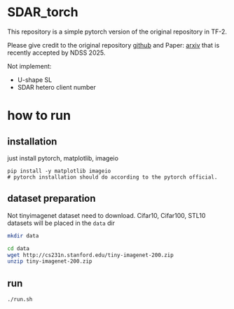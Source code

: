 # SDAR_torch

This repository is a simple pytorch version of the original repository in TF-2.

Please give credit to the original repository [github](https://github.com/zhxchd/SDAR_SplitNN/?tab=readme-ov-file) and Paper: [arxiv](https://arxiv.org/pdf/2310.10483) that is recently accepted by NDSS 2025.

Not implement:
- U-shape SL
- SDAR hetero client number

# how to run

## installation

just install pytorch, matplotlib, imageio
```python3
pip install -y matplotlib imageio
# pytorch installation should do according to the pytorch official.
```

## dataset preparation

Not tinyimagenet dataset need to download. Cifar10, Cifar100, STL10 datasets will be placed in the `data` dir

```bash
mkdir data

cd data
wget http://cs231n.stanford.edu/tiny-imagenet-200.zip
unzip tiny-imagenet-200.zip

```

## run

```bash
./run.sh
``` 